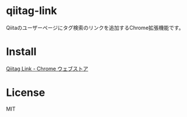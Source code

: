 
# qiitag-link
Qiitaのユーザーページにタグ検索のリンクを追加するChrome拡張機能です。

# Install
[Qiitag Link - Chrome ウェブストア](https://chrome.google.com/webstore/detail/qiitag-link/holofoniknjhilakfpcabnealmhpmeid)

# License

MIT
